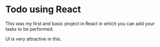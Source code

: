 # Todo using React

This was my first and basic project in React in which you can add your tasks to be performed.

UI is very attractive in this.




















 



















































































